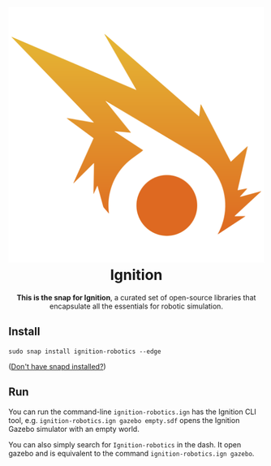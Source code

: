<h1 align="center" default="https://ignitionrobotics.org/home">
  <a href="https://ignitionrobotics.org/home">
    <img src="/snap/gui/icon.svg" alt="Ignition">
  </a>
  <br />
  Ignition
</h1>

<p align="center"><b>This is the snap for Ignition</b>, a curated set of open-source libraries
that encapsulate all the essentials for robotic simulation.</p>

<!-- Uncomment and modify this when you are provided a build status badge
<p align="center">
<a href="https://build.snapcraft.io/user/snapcrafters/fork-and-rename-me"><img src="https://build.snapcraft.io/badge/snapcrafters/fork-and-rename-me.svg" alt="Snap Status"></a>
</p>
-->

## Install

    sudo snap install ignition-robotics --edge

([Don't have snapd installed?](https://snapcraft.io/docs/core/install))

<!-- Uncomment and modify this when you have a screenshot
![my-snap-name](screenshot.png?raw=true "my-snap-name")
-->

## Run

You can run the command-line `ignition-robotics.ign` has the Ignition CLI tool,
e.g. `ignition-robotics.ign gazebo empty.sdf` opens the Ignition Gazebo simulator
with an empty world.

You can also simply search for `Ignition-robotics` in the dash.
It open gazebo and is equivalent to the command `ignition-robotics.ign gazebo`.
